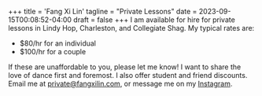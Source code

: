 +++
title = 'Fang Xi Lin'
tagline = "Private Lessons"
date = 2023-09-15T00:08:52-04:00
draft = false
+++
I am available for hire for private lessons in Lindy Hop, Charleston, and Collegiate Shag. My typical rates are:

* $80/hr for an individual
* $100/hr for a couple

If these are unaffordable to you, please let me know! I want to share the love of dance first and foremost. I also offer student and friend discounts. Email me at [private@fangxilin.com](mailto:private@fangxilin.com), or message me on my [Instagram](https://instagram.com/quantum.fx).